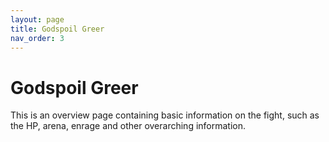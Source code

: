 ```yaml
---
layout: page
title: Godspoil Greer
nav_order: 3
---
```


# Godspoil Greer

This is an overview page containing basic information on the fight, such as the HP, arena, enrage and other overarching information.